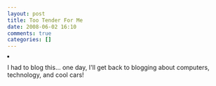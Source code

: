 ```yaml
---
layout: post
title: Too Tender For Me
date: 2008-06-02 16:10
comments: true
categories: []
---
```

<a title="photo sharing" href="http://www.flickr.com/photos/pfilias/2546392626/"><img style="border: solid 2px #000000;" src="http://farm4.static.flickr.com/3282/2546392626_2634c245b0_m.jpg" alt="" /></a>

I had to blog this... one day, I'll get back to blogging about computers, technology, and cool cars!

